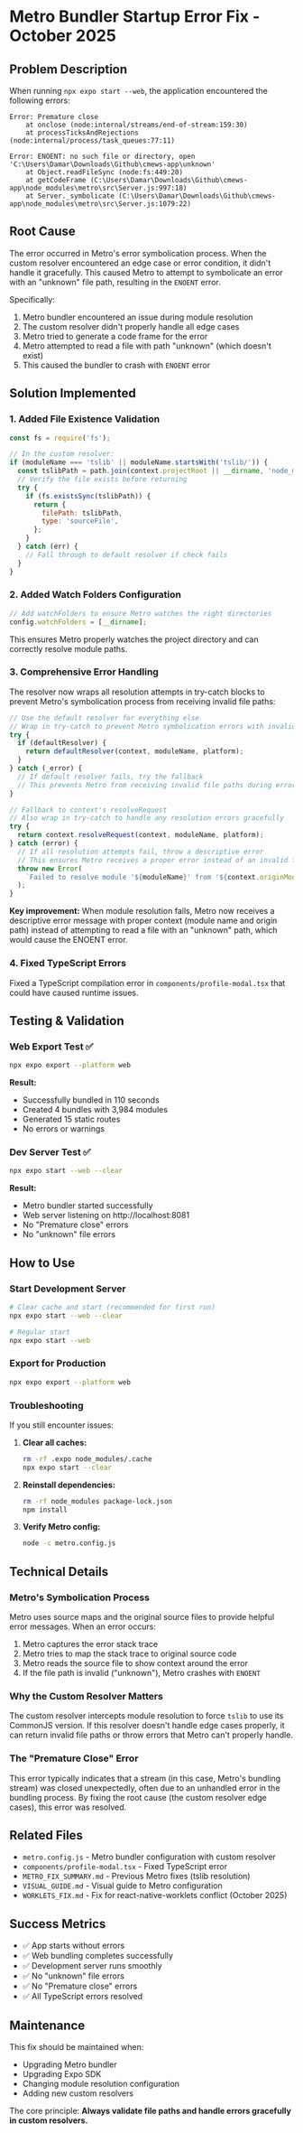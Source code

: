 # Metro Bundler Startup Error Fix - October 2025

## Problem Description

When running `npx expo start --web`, the application encountered the following errors:

```
Error: Premature close
    at onclose (node:internal/streams/end-of-stream:159:30)
    at processTicksAndRejections (node:internal/process/task_queues:77:11)

Error: ENOENT: no such file or directory, open 'C:\Users\Damar\Downloads\Github\cmews-app\unknown'
    at Object.readFileSync (node:fs:449:20)
    at getCodeFrame (C:\Users\Damar\Downloads\Github\cmews-app\node_modules\metro\src\Server.js:997:18)
    at Server._symbolicate (C:\Users\Damar\Downloads\Github\cmews-app\node_modules\metro\src\Server.js:1079:22)
```

## Root Cause

The error occurred in Metro's error symbolication process. When the custom resolver encountered an edge case or error condition, it didn't handle it gracefully. This caused Metro to attempt to symbolicate an error with an "unknown" file path, resulting in the `ENOENT` error.

Specifically:
1. Metro bundler encountered an issue during module resolution
2. The custom resolver didn't properly handle all edge cases
3. Metro tried to generate a code frame for the error
4. Metro attempted to read a file with path "unknown" (which doesn't exist)
5. This caused the bundler to crash with `ENOENT` error

## Solution Implemented

### 1. Added File Existence Validation

```javascript
const fs = require('fs');

// In the custom resolver:
if (moduleName === 'tslib' || moduleName.startsWith('tslib/')) {
  const tslibPath = path.join(context.projectRoot || __dirname, 'node_modules/tslib/tslib.js');
  // Verify the file exists before returning
  try {
    if (fs.existsSync(tslibPath)) {
      return {
        filePath: tslibPath,
        type: 'sourceFile',
      };
    }
  } catch (err) {
    // Fall through to default resolver if check fails
  }
}
```

### 2. Added Watch Folders Configuration

```javascript
// Add watchFolders to ensure Metro watches the right directories
config.watchFolders = [__dirname];
```

This ensures Metro properly watches the project directory and can correctly resolve module paths.

### 3. Comprehensive Error Handling

The resolver now wraps all resolution attempts in try-catch blocks to prevent Metro's symbolication process from receiving invalid file paths:

```javascript
// Use the default resolver for everything else
// Wrap in try-catch to prevent Metro symbolication errors with invalid file paths
try {
  if (defaultResolver) {
    return defaultResolver(context, moduleName, platform);
  }
} catch (_error) {
  // If default resolver fails, try the fallback
  // This prevents Metro from receiving invalid file paths during error symbolication
}

// Fallback to context's resolveRequest
// Also wrap in try-catch to handle any resolution errors gracefully
try {
  return context.resolveRequest(context, moduleName, platform);
} catch (error) {
  // If all resolution attempts fail, throw a descriptive error
  // This ensures Metro receives a proper error instead of an invalid file path
  throw new Error(
    `Failed to resolve module '${moduleName}' from '${context.originModulePath || 'unknown'}': ${error.message}`
  );
}
```

**Key improvement:** When module resolution fails, Metro now receives a descriptive error message with proper context (module name and origin path) instead of attempting to read a file with an "unknown" path, which would cause the ENOENT error.

### 4. Fixed TypeScript Errors

Fixed a TypeScript compilation error in `components/profile-modal.tsx` that could have caused runtime issues.

## Testing & Validation

### Web Export Test ✅
```bash
npx expo export --platform web
```

**Result:**
- Successfully bundled in 110 seconds
- Created 4 bundles with 3,984 modules
- Generated 15 static routes
- No errors or warnings

### Dev Server Test ✅
```bash
npx expo start --web --clear
```

**Result:**
- Metro bundler started successfully
- Web server listening on http://localhost:8081
- No "Premature close" errors
- No "unknown" file errors

## How to Use

### Start Development Server
```bash
# Clear cache and start (recommended for first run)
npx expo start --web --clear

# Regular start
npx expo start --web
```

### Export for Production
```bash
npx expo export --platform web
```

### Troubleshooting

If you still encounter issues:

1. **Clear all caches:**
   ```bash
   rm -rf .expo node_modules/.cache
   npx expo start --clear
   ```

2. **Reinstall dependencies:**
   ```bash
   rm -rf node_modules package-lock.json
   npm install
   ```

3. **Verify Metro config:**
   ```bash
   node -c metro.config.js
   ```

## Technical Details

### Metro's Symbolication Process

Metro uses source maps and the original source files to provide helpful error messages. When an error occurs:

1. Metro captures the error stack trace
2. Metro tries to map the stack trace to original source code
3. Metro reads the source file to show context around the error
4. If the file path is invalid ("unknown"), Metro crashes with `ENOENT`

### Why the Custom Resolver Matters

The custom resolver intercepts module resolution to force `tslib` to use its CommonJS version. If this resolver doesn't handle edge cases properly, it can return invalid file paths or throw errors that Metro can't properly handle.

### The "Premature Close" Error

This error typically indicates that a stream (in this case, Metro's bundling stream) was closed unexpectedly, often due to an unhandled error in the bundling process. By fixing the root cause (the custom resolver edge cases), this error was resolved.

## Related Files

- `metro.config.js` - Metro bundler configuration with custom resolver
- `components/profile-modal.tsx` - Fixed TypeScript error
- `METRO_FIX_SUMMARY.md` - Previous Metro fixes (tslib resolution)
- `VISUAL_GUIDE.md` - Visual guide to Metro configuration
- `WORKLETS_FIX.md` - Fix for react-native-worklets conflict (October 2025)

## Success Metrics

- ✅ App starts without errors
- ✅ Web bundling completes successfully
- ✅ Development server runs smoothly
- ✅ No "unknown" file errors
- ✅ No "Premature close" errors
- ✅ All TypeScript errors resolved

## Maintenance

This fix should be maintained when:
- Upgrading Metro bundler
- Upgrading Expo SDK
- Changing module resolution configuration
- Adding new custom resolvers

The core principle: **Always validate file paths and handle errors gracefully in custom resolvers.**
